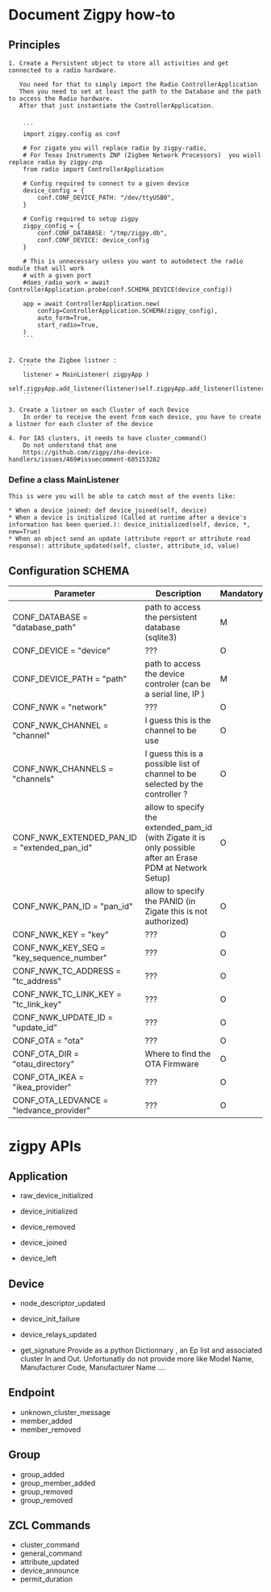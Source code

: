 # Document Zigpy how-to

## Principles

    1. Create a Persistent object to store all activities and get connected to a radio hardware. 

       You need for that to simply import the Radio ControllerApplication
       Then you need to set at least the path to the Database and the path to access the Radio hardware.
       After that just instantiate the ControllerApplication.
       

        ```
        import zigpy.config as conf

        # For zigate you will replace radio by zigpy-radio, 
        # For Texas Instruments ZNP (Zigbee Network Processors)  you wioll replace radio by zigpy-znp
        from radio import ControllerApplication

        # Config required to connect to a given device
        device_config = {
            conf.CONF_DEVICE_PATH: "/dev/ttyUSB0",
        }

        # Config required to setup zigpy
        zigpy_config = {
            conf.CONF_DATABASE: "/tmp/zigpy.db",
            conf.CONF_DEVICE: device_config
        }

        # This is unnecessary unless you want to autodetect the radio module that will work
        # with a given port
        #does_radio_work = await ControllerApplication.probe(conf.SCHEMA_DEVICE(device_config))

        app = await ControllerApplication.new(
            config=ControllerApplication.SCHEMA(zigpy_config),
            auto_form=True,
            start_radio=True,
        )
        ```


    2. Create the Zigbee listner : 
        ```
        listener = MainListener( zigpyApp )
        self.zigpyApp.add_listener(listener)self.zigpyApp.add_listener(listener)
        ````

    3. Create a listner on each Cluster of each Device
        In order to receive the event from each device, you have to create a listner for each cluster of the device

    4. For IAS clusters, it needs to have cluster_command()
        Do not understand that one
        https://github.com/zigpy/zha-device-handlers/issues/469#issuecomment-685153282

### Define a class MainListener

    This is were you will be able to catch most of the events like:

    * When a device joined: def device_joined(self, device)
    * When a device is initialized (Called at runtime after a device's information has been queried.): device_initialized(self, device, *, new=True)
    * When an object send an update (attribute report or attribute read response): attribute_updated(self, cluster, attribute_id, value)

## Configuration SCHEMA

| Parameter                                    | Description                                                     | Mandatory/Optional |
| --------                                     | -----------                                                     | ------------------ |
| CONF_DATABASE = "database_path"              |  path to access the persistent database (sqlite3)               | M |
| CONF_DEVICE = "device"                       |  ???                                                            | O |
| CONF_DEVICE_PATH = "path"                    | path to access the device controler (can be a serial line, IP ) | M |
| CONF_NWK = "network"                         |  ???                                                            | O |
| CONF_NWK_CHANNEL = "channel"                 | I guess this is the channel to be use                           | O |
| CONF_NWK_CHANNELS = "channels"               | I guess this is a possible list of channel to be selected by the controller ? | O |
| CONF_NWK_EXTENDED_PAN_ID = "extended_pan_id" | allow to specify the extended_pam_id (with Zigate it is only possible after an Erase PDM at Network Setup) | O |
| CONF_NWK_PAN_ID = "pan_id"                   | allow to specify the PANID (in Zigate this is not authorized)   | O |
| CONF_NWK_KEY = "key"                         | ???                                                             | O |
| CONF_NWK_KEY_SEQ = "key_sequence_number"     | ???                                                             | O |
| CONF_NWK_TC_ADDRESS = "tc_address"           | ???                                                             | O |
| CONF_NWK_TC_LINK_KEY = "tc_link_key"         |  ???                                                            | O |
| CONF_NWK_UPDATE_ID = "update_id"             |  ???                                                            | O |
| CONF_OTA = "ota"                             |  ???                                                            | O |
| CONF_OTA_DIR = "otau_directory"              |  Where to find the OTA Firmware                                 | O |
| CONF_OTA_IKEA = "ikea_provider"              |  ???                                                            | O |
| CONF_OTA_LEDVANCE = "ledvance_provider"      | ???                                                             | O |


# zigpy APIs

## Application

* raw_device_initialized
* device_initialized

* device_removed
* device_joined
* device_left

## Device

* node_descriptor_updated
* device_init_failure
* device_relays_updated

* get_signature
  Provide as a python Dictionnary , an Ep list and associated cluster In and Out. Unfortunatly do not provide more like Model Name, Manufacturer Code, Manufacturer Name ....
  

## Endpoint

* unknown_cluster_message
* member_added
* member_removed

## Group

* group_added
* group_member_added
* group_removed
* group_removed

## ZCL Commands

* cluster_command
* general_command
* attribute_updated
* device_announce
* permit_duration
